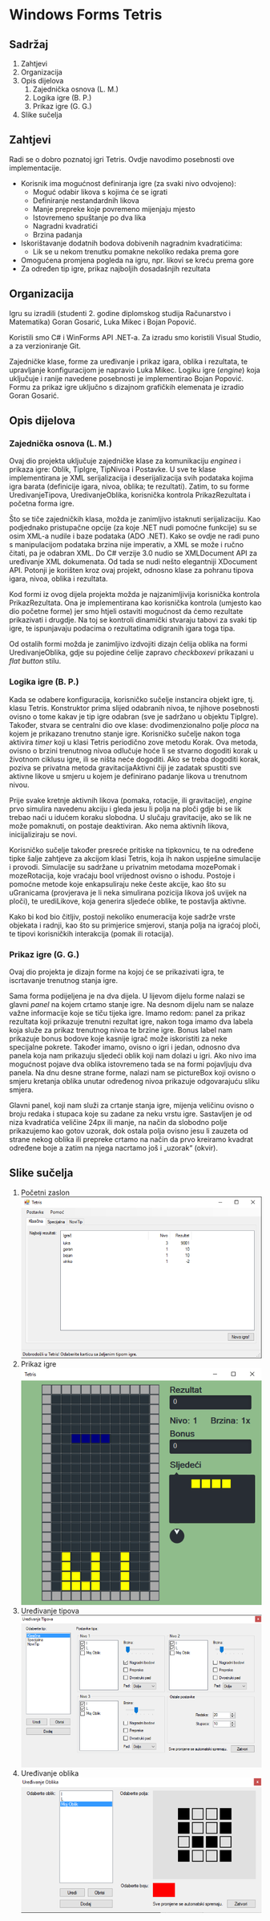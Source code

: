 # Windows Forms Tetris


## Sadržaj
 1. Zahtjevi
 2. Organizacija
 3. Opis dijelova
 	1. Zajednička osnova (L. M.)
 	2. Logika igre (B. P.)
 	3. Prikaz igre (G. G.)
 4. Slike sučelja


## Zahtjevi
Radi se o dobro poznatoj igri Tetris. Ovdje navodimo posebnosti ove implementacije.

 * Korisnik ima mogućnost definiranja igre (za svaki nivo odvojeno):
   * Moguć odabir likova s kojima će se igrati
   * Definiranje nestandardnih likova 
   * Manje prepreke koje povremeno mijenjaju mjesto
   * Istovremeno spuštanje po dva lika
   * Nagradni kvadratići
   * Brzina padanja
 * Iskorištavanje dodatnih bodova dobivenih nagradnim kvadratićima:
   * Lik se u nekom trenutku pomakne nekoliko redaka prema gore
 * Omogućena promjena pogleda na igru, npr. likovi se kreću prema gore
 * Za određen tip igre, prikaz najboljih dosadašnjih rezultata

## Organizacija

Igru su izradili (studenti 2. godine diplomskog studija Računarstvo i Matematika) Goran Gosarić, Luka Mikec i Bojan Popović. 

Koristili smo C# i WinForms API .NET-a. Za izradu smo koristili Visual Studio, a za verzioniranje Git. 

Zajedničke klase, forme za uređivanje i prikaz igara, oblika i rezultata, te upravljanje konfiguracijom je napravio Luka Mikec. 
Logiku igre (*engine*) koja uključuje i ranije navedene posebnosti je implementirao Bojan Popović. 
Formu za prikaz igre uključno s dizajnom grafičkih elemenata je izradio Goran Gosarić.


## Opis dijelova

### Zajednička osnova (L. M.)
Ovaj dio projekta uključuje zajedničke klase za komunikaciju *enginea* i prikaza igre: Oblik, TipIgre, TipNivoa i Postavke. U sve te klase implementirana je XML serijalizacija i deserijalizacija svih podataka kojima igra barata (definicije igara, nivoa, oblika; te rezultati). Zatim, to su forme UredivanjeTipova, UredivanjeOblika, korisnička kontrola PrikazRezultata i početna forma igre. 

Što se tiče zajedničkih klasa, možda je zanimljivo istaknuti serijalizaciju. Kao podjednako pristupačne opcije (za koje .NET nudi pomoćne funkcije) su se osim XML-a nudile i baze podataka (ADO .NET). Kako se ovdje ne radi puno s manipulacijom podataka brzina nije imperativ, a XML se može i ručno čitati, pa je odabran XML. Do C# verzije 3.0 nudio se XMLDocument API za uređivanje XML dokumenata. Od tada se nudi nešto elegantniji XDocument API. Potonji je korišten kroz ovaj projekt, odnosno klase za pohranu tipova igara, nivoa, oblika i rezultata.

Kod formi iz ovog dijela projekta možda je najzanimljivija korisnička kontrola PrikazRezultata. Ona je implementirana kao korisnička kontrola (umjesto kao dio početne forme) jer smo htjeli ostaviti mogućnost da ćemo rezultate prikazivati i drugdje. Na toj se kontroli dinamički stvaraju tabovi za svaki tip igre, te ispunjavaju podacima o rezultatima odigranih igara toga tipa.

Od ostalih formi možda je zanimljivo izdvojiti dizajn ćelija oblika na formi UredivanjeOblika, gdje su pojedine ćelije zapravo *checkboxevi* prikazani u *flat button* stilu.

### Logika igre (B. P.)

Kada se odabere konfiguracija, korisničko sučelje instancira objekt igre, tj. klasu Tetris. Konstruktor prima slijed odabranih nivoa, te njihove posebnosti ovisno o tome kakav je tip igre odabran (sve je sadržano u objektu TipIgre). Također, stvara se centralni dio ove klase: dvodimenzionalno polje *ploca* na kojem je prikazano trenutno stanje igre. Korisničko sučelje nakon toga aktivira *timer* koji u klasi Tetris periodično zove metodu Korak. Ova metoda, ovisno o brzini trenutnog nivoa odlučuje hoće li se stvarno dogoditi korak u životnom ciklusu igre, ili se ništa neće dogoditi. Ako se treba dogoditi korak, poziva se privatna metoda gravitacijaAktivni čiji je zadatak spustiti sve aktivne likove u smjeru u kojem je definirano padanje likova u trenutnom nivou.

Prije svake kretnje aktivnih likova (pomaka, rotacije, ili gravitacije), *engine* prvo simulira navedenu akciju i gleda jesu li polja na ploči gdje bi se lik trebao naći u idućem koraku slobodna. U slučaju gravitacije, ako se lik ne može pomaknuti, on postaje deaktiviran. Ako nema aktivnih likova, inicijaliziraju se novi.

Korisničko sučelje također presreće pritiske na tipkovnicu, te na određene tipke šalje zahtjeve za akcijom klasi Tetris, koja ih nakon uspješne simulacije i provodi. Simulacije su sadržane u privatnim metodama mozePomak i mozeRotacija, koje vraćaju bool vrijednost ovisno o ishodu. Postoje i pomoćne metode koje enkapsuliraju neke česte akcije, kao što su uGranicama (provjerava je li neka simulirana pozicija likova još uvijek na ploči), te urediLikove, koja generira sljedeće oblike, te postavlja aktivne.

Kako bi kod bio čitljiv, postoji nekoliko enumeracija koje sadrže vrste objekata i radnji, kao što su primjerice smjerovi, stanja polja na igraćoj ploči, te tipovi korisničkih interakcija (pomak ili rotacija). 

### Prikaz igre (G. G.)

Ovaj dio projekta je dizajn forme na kojoj će se prikazivati igra, te iscrtavanje trenutnog stanja igre.

Sama forma podijeljena je na dva dijela. U lijevom dijelu forme nalazi se glavni *panel* na kojem crtamo stanje igre. Na desnom dijelu nam se nalaze važne informacije koje se tiču tijeka igre. Imamo redom: panel za prikaz rezultata koji prikazuje trenutni rezultat igre, nakon toga imamo dva labela koja služe za prikaz trenutnog nivoa te brzine igre. Bonus label nam prikazuje bonus bodove koje kasnije igrač može iskoristiti za neke specijalne pokrete. Također imamo, ovisno o igri i jedan, odnosno dva panela koja nam prikazuju sljedeći oblik koji nam dolazi u igri. Ako nivo ima mogućnost pojave dva oblika istovremeno tada se na formi pojavljuju dva panela. Na dnu desne strane forme, nalazi nam se pictureBox koji ovisno o smjeru kretanja oblika unutar određenog nivoa prikazuje odgovarajuću sliku smjera.

Glavni panel, koji nam služi za crtanje stanja igre, mijenja veličinu ovisno o broju redaka i stupaca koje su zadane za neku vrstu igre. Sastavljen je od niza kvadratića veličine 24px ili manje, na način da slobodno polje prikazujemo kao gotov uzorak, dok ostala polja ovisno jesu li zauzeta od strane nekog oblika ili prepreke crtamo na način da prvo kreiramo kvadrat određene boje a zatim na njega nacrtamo još i „uzorak“ (okvir).

## Slike sučelja
 1. Početni zaslon <br />
    ![Screenshot](/doc/pocetna.png "Screenshot")
 2. Prikaz igre <br />
    ![Screenshot](/doc/prikaz_igre.png "Screenshot")
 3. Uređivanje tipova <br />
    ![Screenshot](/doc/uredivanje_tipova.png "Screenshot")
 4. Uređivanje oblika <br />
    ![Screenshot](/doc/uredivanje_oblika.png "Screenshot")

